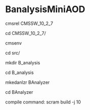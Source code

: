 # BanalysisMiniAOD


cmsrel CMSSW_10_2_7

cd CMSSW_10_2_7/

cmsenv

cd src/

mkdir B_analysis

cd B_analysis

mkedanlzr BAnalyzer

cd BAnalyzer

compile command: scram build -j 10
